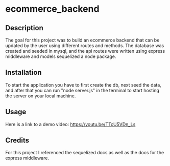 # ecommerce_backend

## Description

The goal for this project was to build an ecommerce backend that can be updated by the user using different
routes and methods. The database was created and seeded in mysql, and the api routes were written using express middleware and models sequelized a node package. 

## Installation

To start the application you have to first create the db, next seed the data, and after that you can run "node server.js" in the terminal to start hosting the server on your local machine. 

## Usage

Here is a link to a demo video: https://youtu.be/TTcU5VDn_Ls

## Credits

For this project I referenced the sequelized docs as well as the docs for the express middleware. 